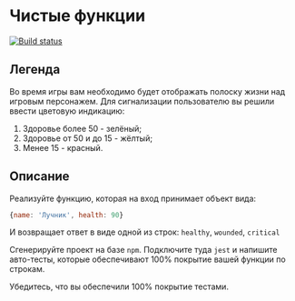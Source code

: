 # Чистые функции

[![Build status](https://ci.appveyor.com/api/projects/status/r3vqvm30wsffid56?svg=true)](https://ci.appveyor.com/project/Maksim-Gavr-04/ajs-4-pure-functions)

## Легенда

Во время игры вам необходимо будет отображать полоску жизни над игровым персонажем. Для сигнализации пользователю вы решили ввести цветовую индикацию:
1. Здоровье более 50 - зелёный;
1. Здоровье от 50 и до 15 - жёлтый;
1. Менее 15 - красный.

## Описание

Реализуйте функцию, которая на вход принимает объект вида:
```javascript
{name: 'Лучник', health: 90}
```
И возвращает ответ в виде одной из строк: `healthy`, `wounded`, `critical`

Сгенерируйте проект на базе `npm`. Подключите туда `jest` и напишите авто-тесты, которые обеспечивают 100% покрытие вашей функции по строкам.

Убедитесь, что вы обеспечили 100% покрытие тестами.


